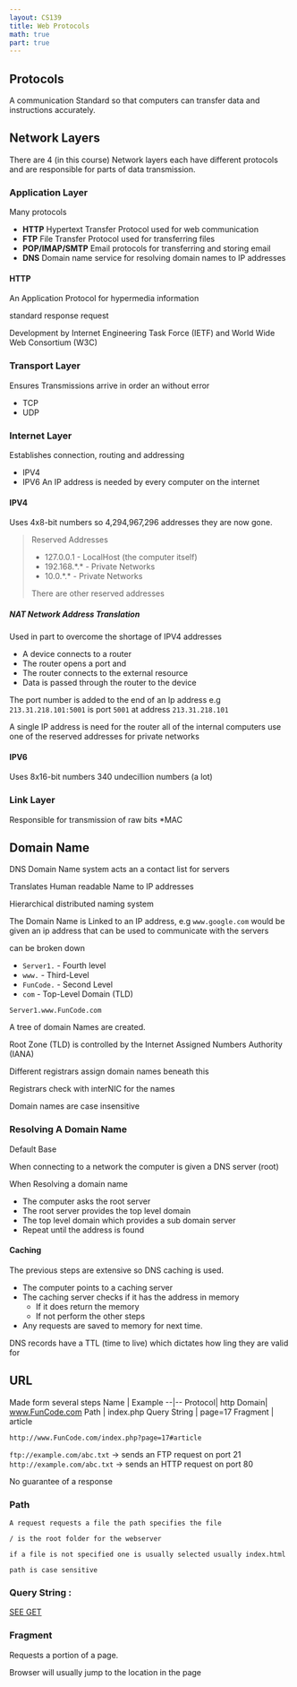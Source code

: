 ```yaml
---
layout: CS139
title: Web Protocols
math: true
part: true
---
```


## Protocols
A communication Standard so that computers can transfer data and instructions accurately.


## Network Layers
There are 4 (in this course) Network layers each have different protocols and are responsible for parts of data transmission.
### Application Layer

Many protocols
* __HTTP__ Hypertext Transfer Protocol used for web communication
* __FTP__  File Transfer Protocol used for transferring files
* __POP/IMAP/SMTP__ Email protocols for transferring and storing email
* __DNS__ Domain name service for resolving domain names to IP addresses

#### HTTP
An Application Protocol for hypermedia information

standard response request

Development by Internet Engineering Task Force (IETF) and World Wide Web Consortium (W3C)

### Transport Layer
Ensures Transmissions arrive in order an without error
* TCP
* UDP


### Internet Layer
Establishes connection, routing and addressing
* IPV4
* IPV6
An IP address is needed by every computer on the internet

#### IPV4

Uses 4x8-bit numbers so 4,294,967,296 addresses
they are now gone.

> Reserved Addresses
> * 127.0.0.1 - LocalHost (the computer itself)
> * 192.168.\*.\* - Private Networks
> * 10.0.\*.\* - Private Networks
>
> There are other reserved addresses

##### NAT Network Address Translation
Used in part to overcome the shortage of IPV4 addresses

* A device connects to a router
* The router opens a port and 
* The router connects to the external resource
* Data is passed through the router to the device

The port number is added to the end of an Ip address
e.g `213.31.218.101:5001` is port `5001` at address `213.31.218.101`

A single IP address is need for the router all of the internal computers use 
one of the reserved addresses for private networks

#### IPV6

Uses 8x16-bit numbers 340 undecillion numbers (a lot)
### Link Layer
Responsible for transmission of raw bits
*MAC


## Domain Name 
DNS Domain Name system acts an a contact list for servers

Translates Human readable Name to IP addresses

Hierarchical distributed naming system

The Domain Name is Linked to an IP address, e.g `www.google.com` would be given an ip address that can be used to communicate with the servers

can be broken down 

* `Server1.` -  Fourth level
* `www.`     - Third-Level
* `FunCode.` - Second Level
* `com`      - Top-Level Domain (TLD)

`Server1.www.FunCode.com`

A tree of domain Names are created.

Root Zone (TLD) is controlled by the Internet Assigned Numbers Authority (IANA)

Different registrars assign domain names beneath this

Registrars check with interNIC for the names

Domain names are case insensitive

### Resolving A Domain Name
Default Base

When connecting to a network the computer is given a DNS server (root)

When Resolving a domain name
* The computer asks the root server
* The root server provides the top level domain
* The top level domain which provides a sub domain server
* Repeat until the address is found

#### Caching
The previous steps are extensive so DNS caching is used.
* The computer points to a caching server
* The caching server checks if it has the address in memory
    * If it does return the memory
    * If not perform the other steps
* Any requests are saved to memory for next time.

DNS records have a TTL (time to live) which dictates how ling they are valid for

## URL

Made form several steps
Name | Example
--|--
Protocol| http
Domain| www.FunCode.com
Path | index.php
Query String | page=17
Fragment | article

`http://www.FunCode.com/index.php?page=17#article`


`ftp://example.com/abc.txt` -> sends an FTP request on port 21
`http://example.com/abc.txt` -> sends an HTTP request on port 80

No guarantee of a response 

### Path 
    A request requests a file the path specifies the file

    / is the root folder for the webserver

    if a file is not specified one is usually selected usually index.html

    path is case sensitive

### Query String : 
[SEE GET](Theory3.html)

### Fragment

Requests a portion of a page.

Browser will usually jump to the location in the page


